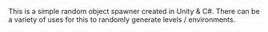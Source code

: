 This is a simple random object spawner created in Unity & C#. There can be a variety of uses for this to randomly generate levels / environments.
